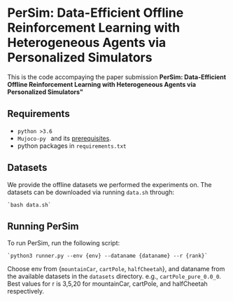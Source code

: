 # PerSim: Data-Efficient Offline Reinforcement Learning  with Heterogeneous Agents via Personalized Simulators

This is the code accompaying the paper submission **PerSim: Data-Efficient Offline Reinforcement Learning  with Heterogeneous Agents via Personalized Simulators"** 


## Requirements

* `python >3.6`
* `Mujoco-py ` and its [prerequisites](https://github.com/openai/mujoco-py#obtaining-the-binaries-and-license-key). 
* python packages in `requirements.txt`

## Datasets

We provide the offline datasets we performed the experiments on. The datasets can be downloaded via running `data.sh` through:
	
	`bash data.sh`


## Running PerSim

To run PerSim, run the following script:

	`python3 runner.py --env {env} --dataname {dataname} --r {rank}`

Choose env from {`mountainCar`, `cartPole`, `halfCheetah`}, and dataname from the available datasets in the `datasets` directory. e.g., `cartPole_pure_0.0_0`. Best values for r is 3,5,20 for mountainCar, cartPole, and halfCheetah respectively.


